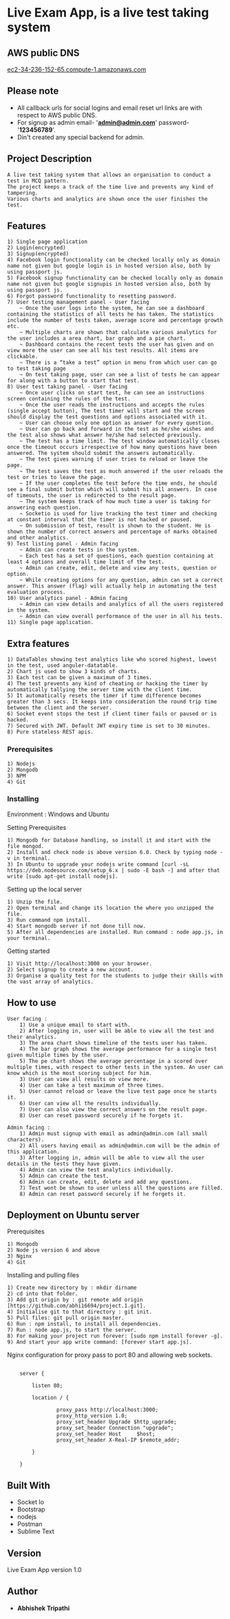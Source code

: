 # Live Exam App, is a live test taking system

## AWS public DNS

[ec2-34-236-152-65.compute-1.amazonaws.com](http://ec2-34-236-152-65.compute-1.amazonaws.com "Live Exam App")

## Please note

* All callback urls for social logins and email reset url links are with respect to AWS public DNS.
* For signup as admin email- '**admin@admin.com**' password- '**123456789**'.
* Din't created any special backend for admin.

## Project Description
```
A live test taking system that allows an organisation to conduct a test in MCQ pattern.
The project keeps a track of the time live and prevents any kind of tampering.
Various charts and analytics are shown once the user finishes the test.
```

## Features

	1) Single page application
	2) Login(encrypted)
	3) Signup(encrypted)
	4) Facebook login functionality can be checked locally only as domain name not given but google login is in hosted version also, both by using passport js.
	5) Facebook signup functionality can be checked locally only as domain name not given but google signupis in hosted version also, both by using passport js.
	6) Forgot password functionality to resetting password.
	7) User testing management panel - User facing 
		~ Once the user logs into the system, he can see a dashboard containing the statistics of all tests he has taken. The statistics include the number of tests taken, average score and percentage growth etc.
		~ Multiple charts are shown that calculate various analytics for the user includes a area chart, bar graph and a pie chart.
		~ Dashboard contains the recent tests the user has given and on view more the user can see all his test results. All items are clickable.
		~ There is a “take a test” option in menu from which user can go to test taking page
		~ On test taking page, user can see a list of tests he can appear for along with a button to start that test.
	8) User test taking panel - User facing
		~ Once user clicks on start test, he can see an instructions screen containing the rules of the test.
		~ Once the user reads the instructions and accepts the rules (single accept button), The test timer will start and the screen should display the test questions and options associated with it.
		~ User can choose only one option as answer for every question.
		~ User can go back and forward in the test as he/she wishes and the test also shows what answer he/she had selected previously.
		~ The test has a time limit. The test window automatically closes once the timeout occurs irrespective of how many questions have been answered. The system should submit the answers automatically.
		~ The test gives warning if user tries to reload or leave the page.
		~ The test saves the test as much answered if the user reloads the test or tries to leave the page.
		~ If the user completes the test before the time ends, he should see a final submit button which will submit his all answers. In case of timeouts, the user is redirected to the result page.
		~ The system keeps track of how much time a user is taking for answering each question.
		~ Socketio is used for live tracking the test timer and checking at constant interval that the timer is not hacked or paused.
		~ On submission of test, result is shown to the student. He is shown the number of correct answers and percentage of marks obtained and other analytics.
	9) Test listing panel - Admin facing
		~ Admin can create tests in the system.
		~ Each test has a set of questions, each question containing at least 4 options and overall time limit of the test.
		~ Admin can create, edit, delete and view any tests, question or option.
		~ While creating options for any question, admin can set a correct answer. This answer (flag) will actually help in automating the test evaluation process. 
	10) User analytics panel - Admin facing 
		~ Admin can view details and analytics of all the users registered in the system.
		~ Admin can view overall performance of the user in all his tests.
	11) Single page application.

## Extra features

	1) DataTables showing test analytics like who scored highest, lowest in the test, used anguler-datatable.
	2) Chart js used to show 3 kinds of charts.
	3) Each test can be given a maximum of 3 times.
	4) The test prevents any kind of cheating or hacking the timer by automatically tallying the server time with the client time.
	5) It automatically resets the timer if time difference becomes greater than 3 secs. It keeps into consideration the round trip time between the client and the server.
	6) Socket event stops the test if client timer fails or paused or is hacked.
	7) Secured with JWT. Default JWT expiry time is set to 30 minutes.
	8) Pure stateless REST apis.	

### Prerequisites

	1) Nodejs
	2) Mongodb
	3) NPM
	4) Git

### Installing

Environment : Windows and Ubuntu

Setting Prerequisites

```
1) Mongodb for Database handling, so install it and start with the file mongod.
2) Install and check node is above version 6.0. Check by typing node -v in terminal.
3) In Ubuntu to upgrade your nodejs write command [curl -sL https://deb.nodesource.com/setup_6.x | sudo -E bash -] and after that write [sudo apt-get install nodejs].
```

Setting up the local server

```
1) Unzip the file.
2) Open terminal and change its location the where you unzipped the file.
3) Run command npm install.
4) Start mongodb server if not done till now.
5) After all dependencies are installed. Run command : node app.js, in your terminal.
```

Getting started

```
1) Visit http://localhost:3000 on your browser.
2) Select signup to create a new account.
3) Organise a quality test for the students to judge their skills with the vast array of analytics.
```

## How to use

```
User facing :
	1) Use a unique email to start with.
	2) After logging in, user will be able to view all the test and their analytics.
	3) The area chart shows timeline of the tests user has taken.
	4) The bar graph shows the average performance for a single test given multiple times by the user.
	5) The pe chart shows the average percentage in a scored over multiple times, with respect to other tests in the system. An user can know which is the most scoring subject for him.
	3) User can view all results on view more.
	4) User can take a test maximum of three times. 
	5) User cannot reload or leave the live test page once he starts it.
	6) User can view all the results individually.
	7) User can also view the correct answers on the result page.
	8) User can reset password securely if he forgets it.

Admin facing :
	1) Admin must signup with email as admin@admin.com (all small characters).
	2) All users having email as admin@admin.com will be the admin of this application.
	3) After logging in, admin will be able to view all the user details in the tests they have given.
	4) Admin can view the test analytics individually.
	5) Admin can create the test.
	6) Admin can create, edit, delete and add any questions.
	7) Test wont be shown to user unless all the questions are filled.
	8) Admin can reset password securely if he forgets it.
```



## Deployment on Ubuntu server

Prerequisites

```
1) Mongodb
2) Node js version 6 and above
3) Nginx
4) Git
```

Installing and pulling files

```
1) Create new directory by : mkdir dirname
2) cd into that folder.
3) Add git origin by : git remote add origin [https://github.com/abhi16694/project.1.git].
4) Initialise git to that directory : git init.
5) Pull files: git pull origin master.  
6) Run : npm install, to install all dependencies.
7) Run : node app.js, to start the server.
8) For making your project run forever: [sudo npm install forever -g].
9) And start your app write command: [forever start app.js].
```

Nginx configuration for proxy pass to port 80 and allowing web sockets.

```

	server {

	    listen 80;

	    location / {

	            proxy_pass http://localhost:3000;
	            proxy_http_version 1.0;
	            proxy_set_header Upgrade $http_upgrade;
	            proxy_set_header Connection "upgrade";
	            proxy_set_header Host     $host;
	            proxy_set_header X-Real-IP $remote_addr;

	    }

	}

```

## Built With

* Socket Io
* Bootstrap
* nodejs
* Postman
* Sublime Text

## Version

Live Exam App version 1.0

## Author

* **Abhishek Tripathi** 
